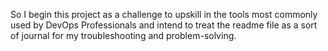 So I begin this project as a challenge to upskill in the tools most commonly used by DevOps Professionals
and intend to treat the readme file as a sort of journal for my troubleshooting and problem-solving.

